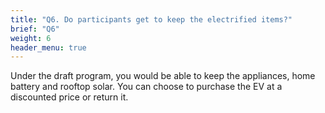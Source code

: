 ```yaml
---
title: "Q6. Do participants get to keep the electrified items?"
brief: "Q6"
weight: 6
header_menu: true
---
```

 
 
 Under the draft program, you would be able to keep the appliances, home battery and rooftop solar. You can choose to purchase the EV at a discounted price or return it.  


 